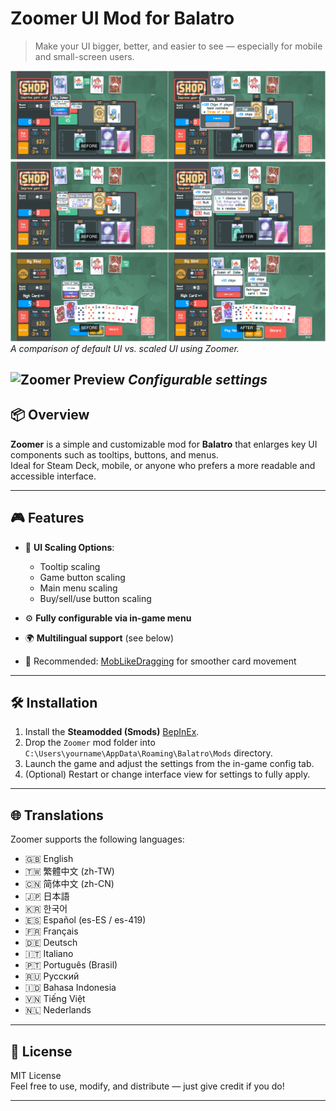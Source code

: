 # Zoomer UI Mod for Balatro

> Make your UI bigger, better, and easier to see — especially for mobile and small-screen users.

![Zoomer Preview](images/comp0.jpg)  
![Zoomer Preview](images/comp1.jpg)  
![Zoomer Preview](images/comp2.jpg)  
*A comparison of default UI vs. scaled UI using Zoomer.*

![Zoomer Preview](images/configt.jpg) 
*Configurable settings*
---

## 📦 Overview

**Zoomer** is a simple and customizable mod for **Balatro** that enlarges key UI components such as tooltips, buttons, and menus.  
Ideal for Steam Deck, mobile, or anyone who prefers a more readable and accessible interface.

---

## 🎮 Features

- 📐 **UI Scaling Options**:
  - Tooltip scaling
  - Game button scaling
  - Main menu scaling
  - Buy/sell/use button scaling

- ⚙️ **Fully configurable via in-game menu**
- 🌍 **Multilingual support** (see below)
- 🤝 Recommended: [MobLikeDragging](https://www.nexusmods.com/balatro/mods/133) for smoother card movement

---

## 🛠️ Installation

1. Install the **Steamodded (Smods)** [BepInEx](https://www.nexusmods.com/balatro/mods/45).
2. Drop the `Zoomer` mod folder into `C:\Users\yourname\AppData\Roaming\Balatro\Mods` directory.
3. Launch the game and adjust the settings from the in-game config tab.
4. (Optional) Restart or change interface view for settings to fully apply.

---

## 🌐 Translations

Zoomer supports the following languages:

- 🇬🇧 English
- 🇹🇼 繁體中文 (zh-TW)
- 🇨🇳 简体中文 (zh-CN)
- 🇯🇵 日本語
- 🇰🇷 한국어
- 🇪🇸 Español (es-ES / es-419)
- 🇫🇷 Français
- 🇩🇪 Deutsch
- 🇮🇹 Italiano
- 🇵🇹 Português (Brasil)
- 🇷🇺 Русский
- 🇮🇩 Bahasa Indonesia
- 🇻🇳 Tiếng Việt
- 🇳🇱 Nederlands

---

## 📝 License

MIT License  
Feel free to use, modify, and distribute — just give credit if you do!

---
